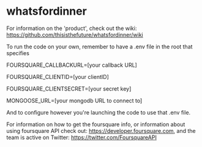 # whatsfordinner
For information on the 'product', check out the wiki: https://github.com/thisisthefuture/whatsfordinner/wiki

To run the code on your own, remember to have a .env file in the root that specifies

FOURSQUARE_CALLBACKURL=[your callback URL]

FOURSQUARE_CLIENTID=[your clientID]

FOURSQUARE_CLIENTSECRET=[your secret key]

MONGOOSE_URL=[your mongodb URL to connect to]

And to configure however you're launching the code to use that .env file.

For information on how to get the foursquare info, or information about using foursquare API check out: https://developer.foursquare.com, and the team is active on Twitter: https://twitter.com/FoursquareAPI
